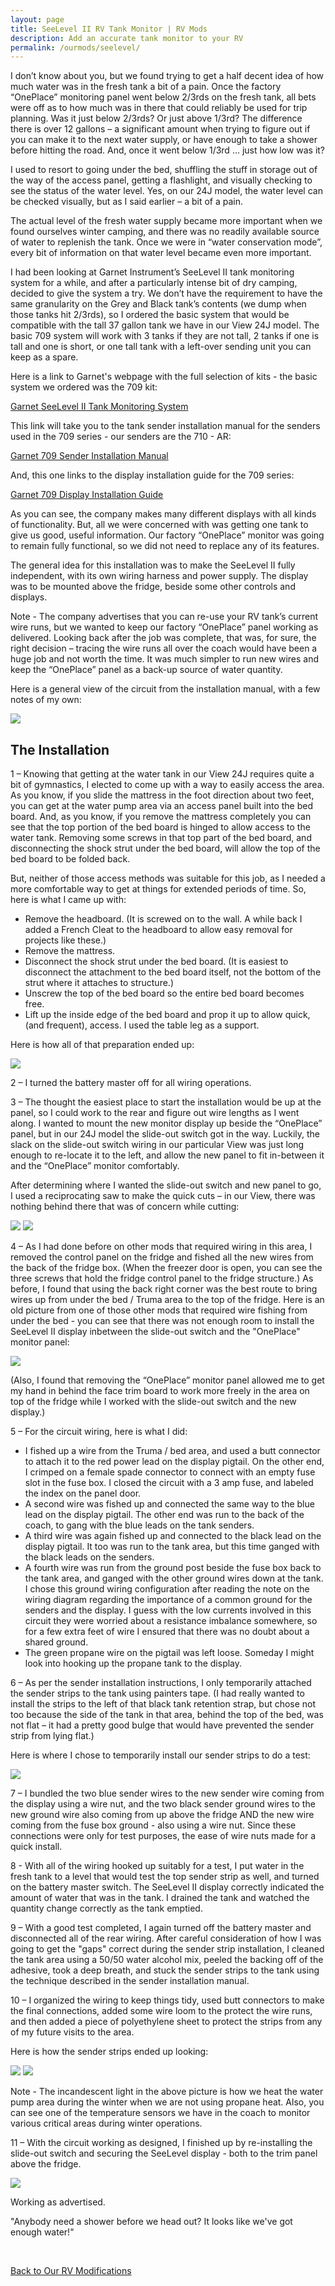 ```yaml
---
layout: page
title: SeeLevel II RV Tank Monitor | RV Mods
description: Add an accurate tank monitor to your RV
permalink: /ourmods/seelevel/
---
```

I don’t know about you, but we found trying to get a half decent idea of how much water was in the fresh tank a bit of a pain.  Once the factory “OnePlace” monitoring panel went below 2/3rds on the fresh tank, all bets were off as to how much was in there that could reliably be used for trip planning.  Was it just below 2/3rds?  Or just above 1/3rd?  The difference there is over 12 gallons – a significant amount when trying to figure out if you can make it to the next water supply, or have enough to take a shower before hitting the road.  And, once it went below 1/3rd ... just how low was it?

I used to resort to going under the bed, shuffling the stuff in storage out of the way of the access panel, getting a flashlight, and visually checking to see the status of the water level.  Yes, on our 24J model, the water level can be checked visually, but as I said earlier – a bit of a pain.

The actual level of the fresh water supply became more important when we found ourselves winter camping, and there was no readily available source of water to replenish the tank.  Once we were in “water conservation mode”, every bit of information on that water level became even more important.

I had been looking at Garnet Instrument’s SeeLevel II tank monitoring system for a while, and after a particularly intense bit of dry camping, decided to give the system a try.  We don’t have the requirement to have the same granularity on the Grey and Black tank’s contents (we dump when those tanks hit 2/3rds), so I ordered the basic system that would be compatible with the tall 37 gallon tank we have in our View 24J model.  The basic 709 system will work with 3 tanks if they are not tall, 2 tanks if one is tall and one is short, or one tall tank with a left-over sending unit you can keep as a spare.  

Here is a link to Garnet's webpage with the full selection of kits - the basic system we ordered was the 709 kit:

<a href = "https://www.garnetinstruments.com/holding-tanks/ " target="_blank">Garnet SeeLevel II Tank Monitoring System </a>

This link will take you to the tank sender installation manual for the senders used in the 709 series - our senders are the 710 - AR:

<a href = "https://www.garnetinstruments.com/wp-content/uploads/2022/11/SeeLeveL-Sender-Manual-AR-ES2-24-Nov-2022.pdf " target="_blank">Garnet 709 Sender Installation Manual </a>

And, this one links to the display installation guide for the 709 series:

<a href = "https://www.garnetinstruments.com/wp-content/uploads/2022/10/SeeLeveL-709-Series-Display-Manual_v1.0.pdf " target="_blank">Garnet 709 Display Installation Guide </a>

As you can see, the company makes many different displays with all kinds of functionality.  But, all we were concerned with was getting one tank to give us good, useful information.  Our factory “OnePlace” monitor was going to remain fully functional, so we did not need to replace any of its features.

The general idea for this installation was to make the SeeLevel II fully independent, with its own wiring harness and power supply.  The display was to be mounted above the fridge, beside some other controls and displays.

Note - The company advertises that you can re-use your RV tank’s current wire runs, but we wanted to keep our factory “OnePlace” panel working as delivered.  Looking back after the job was complete, that was, for sure, the right decision – tracing the wire runs all over the coach would have been a huge job and not worth the time.  It was much simpler to run new wires and keep the “OnePlace” panel as a back-up source of water quantity.

Here is a general view of the circuit from the installation manual, with a few notes of my own:

<img src="/assets/webseelevelwiringdiagramr1.jpg"/>  
 
<h2> The Installation </h2>

1 – Knowing that getting at the water tank in our View 24J requires quite a bit of gymnastics, I elected to come up with a way to easily access the area.  As you know, if you slide the mattress in the foot direction about two feet, you can get at the water pump area via an access panel built into the bed board.  And, as you know, if you remove the mattress completely you can see that the top portion of the bed board is hinged to allow access to the water tank.  Removing some screws in that top part of the bed board, and disconnecting the shock strut under the bed board, will allow the top of the bed board to be folded back.

But, neither of those access methods was suitable for this job, as I needed a more comfortable way to get at things for extended periods of time.  So, here is what I came up with:

-	Remove the headboard. (It is screwed on to the wall.  A while back I added a French Cleat to the headboard to allow easy removal for projects like these.)
-	Remove the mattress.
-	Disconnect the shock strut under the bed board.  (It is easiest to disconnect the attachment to the bed board itself, not the bottom of the strut where it attaches to structure.)
-	Unscrew the top of the bed board so the entire bed board becomes free.
-	Lift up the inside edge of the bed board and prop it up to allow quick, (and frequent), access.  I used the table leg as a support.

Here is how all of that preparation ended up:

<img src="/assets/webseelevel1.jpg"/>  

2 – I turned the battery master off for all wiring operations.

3 – The thought the easiest place to start the installation would be up at the panel, so I could work to the rear and figure out wire lengths as I went along.  I wanted to mount the new monitor display up beside the “OnePlace” panel, but in our 24J model the slide-out switch got in the way.  Luckily, the slack on the slide-out switch wiring in our particular View was just long enough to re-locate it to the left, and allow the new panel to fit in-between it and the “OnePlace” monitor comfortably.

After determining where I wanted the slide-out switch and new panel to go, I used a reciprocating saw to make the quick cuts – in our View, there was nothing behind there that was of concern while cutting:

<img src="/assets/webseelevel2.jpg"/>  

<img src="/assets/webseelevel3.jpg"/>  

4 – As I had done before on other mods that required wiring in this area, I removed the control panel on the fridge and fished all the new wires from the back of the fridge box.  (When the freezer door is open, you can see the three screws that hold the fridge control panel to the fridge structure.)  As before, I found that using the back right corner was the best route to bring wires up from under the bed / Truma area to the top of the fridge.  Here is an old picture from one of those other mods that required wire fishing from under the bed - you can see that there was not enough room to install the SeeLevel II display inbetween the slide-out switch and the "OnePlace" monitor panel:

<img src="/assets/fridge-panel-off-web.jpg"/>  

(Also, I found that removing the “OnePlace” monitor panel allowed me to get my hand in behind the face trim board to work more freely in the area on top of the fridge while I worked with the slide-out switch and the new display.)

5 – For the circuit wiring, here is what I did:

- I fished up a wire from the Truma / bed area, and used a butt connector to attach it to the red power lead on the display pigtail.  On the other end, I crimped on a female spade connector to connect with an empty fuse slot in the fuse box.  I closed the circuit with a 3 amp fuse, and labeled the index on the panel door.
- A second wire was fished up and connected the same way to the blue lead on the display pigtail.  The other end was run to the back of the coach, to gang with the blue leads on the tank senders.
- A third wire was again fished up and connected to the black lead on the display pigtail.  It too was run to the tank area, but this time ganged with the black leads on the senders.
- A fourth wire was run from the ground post beside the fuse box back to the tank area, and ganged with the other ground wires down at the tank.  I chose this ground wiring configuration after reading the note on the wiring diagram regarding the importance of a common ground for the senders and the display.  I guess with the low currents involved in this circuit they were worried about a resistance imbalance somewhere, so for a few extra feet of wire I ensured that there was no doubt about a shared ground.
- The green propane wire on the pigtail was left loose.  Someday I might look into hooking up the propane tank to the display.

6 – As per the sender installation instructions, I only temporarily attached the sender strips to the tank using painters tape.  (I had really wanted to install the strips to the left of that black tank retention strap, but chose not too because the side of the tank in that area, behind the top of the bed, was not flat – it had a pretty good bulge that would have prevented the sender strip from lying flat.)

Here is where I chose to temporarily install our sender strips to do a test:

<img src="/assets/webseelevel5.jpg"/>  

7 – I bundled the two blue sender wires to the new sender wire coming from the display using a wire nut, and the two black sender ground wires to the new ground wire also coming from up above the fridge AND the new wire coming from the fuse box ground - also using a wire nut.  Since these connections were only for test purposes, the ease of wire nuts made for a quick install.

8 - With all of the wiring hooked up suitably for a test, I put water in the fresh tank to a level that would test the top sender strip as well, and turned on the battery master switch.  The SeeLevel II display correctly indicated the amount of water that was in the tank.  I drained the tank and watched the quantity change correctly as the tank emptied.

9 – With a good test completed, I again turned off the battery master and disconnected all of the rear wiring.   After careful consideration of how I was going to get the "gaps" correct during the sender strip installation, I cleaned the tank area using a 50/50 water alcohol mix, peeled the backing off of the adhesive, took a deep breath, and stuck the sender strips to the tank using the technique described in the sender installation manual.  

10 – I organized the wiring to keep things tidy, used butt connectors to make the final connections, added some wire loom to the protect the wire runs, and then added a piece of polyethylene sheet to protect the strips from any of my future visits to the area.

Here is how the sender strips ended up looking:

<img src="/assets/webseelevel7.jpg"/>  

<img src="/assets/webseelevel8.jpg"/>  

Note - The incandescent light in the above picture is how we heat the water pump area during the winter when we are not using propane heat.  Also, you can see one of the temperature sensors we have in the coach to monitor various critical areas during winter operations. 

11 – With the circuit working as designed, I finished up by re-installing the slide-out switch and securing the SeeLevel display - both to the trim panel above the fridge.  

<img src="/assets/webseelevel19a.jpg"/>  

Working as advertised.  

"Anybody need a shower before we head out?  It looks like we've got enough water!"

<br>

[Back to Our RV Modifications](/ourmods/)





